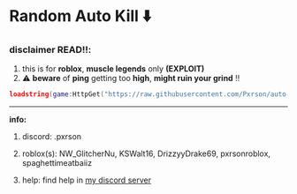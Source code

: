 # Random Auto Kill ⬇️
### disclaimer READ‼️:
1. this is for **roblox**, **muscle legends** only **(EXPLOIT)**
2. ⚠️ **beware** of **ping** getting too **high**, **might ruin your grind** !!
```lua
loadstring(game:HttpGet("https://raw.githubusercontent.com/Pxrson/auto-kill/refs/heads/main/idk.lua",true))()
```

---

**info:**
1. discord:
.pxrson

3. roblox(s):
NW_GlitcherNu,
KSWalt16,
DrizzyyDrake69,
pxrsonroblox,
spaghettimeatbaiiz

4. help:
find help in [my discord server](https://discord.gg/tAA9bzYyBx)
